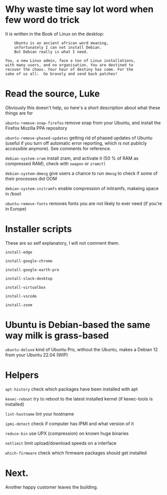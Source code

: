 # Why waste time say lot word when few word do trick

It is written in the Book of Linux on the desktop:

```
    Ubuntu is an ancient african word meaning,
    unfortunately I can not install Debian.
    But Debian really is what I need.

You, a new Linux admin, face a ton of Linux installations,
with many users, and no organisation. You are destined to
recover the chaos. Your hour of destiny has come. For the
sake of us all:  Go bravely and send back patches!
```

# Read the source, Luke

Obviously this doesn't help, so here's a short description about what these things are for

`ubuntu-remove-snap-firefox` remove snap from your Ubuntu, and install the Firefox Mozilla PPA repository

`ubuntu-remove-phased-updates` getting rid of phased updates of Ubuntu (useful if you turn off automatic error reporting, which is not publicly accessible anymore). See comments for reference.

`debian-system-zram` install zram, and activate it (50 % of RAM as compressed RAM), check with `swapon` or `zramctl`

`debian-system-dmesg` give users a chance to run `dmesg` to check if some of their processes did OOM

`debian-system-initramfs` enable compression of initramfs, makeing space in /boot

`ubuntu-remove-fonts` removes fonts you are not likely to ever need (if you're in Europe)

# Installer scripts

These are so self explanatory, I will not comment them.

`install-edge`

`install-google-chrome`

`install-google-earth-pro`

`install-slack-desktop`

`install-virtualbox`

`install-vscode`

`install-zoom`

# Ubuntu is Debian-based the same way milk is grass-based

`ubuntu-deluxe` kind of Ubuntu Pro, without the Ubuntu, makes a Debian 12 from your Ubuntu 22.04 (WIP)

# Helpers

`apt-history` check which packages have been installed with apt

`kexec-reboot` try to reboot to the latest installed kernel (if kexec-tools is installed)

`lint-hostname` lint your hostname

`ipmi-detect` check if computer has IPMI and what version of it

`reduce-bin` use UPX (compression) on known huge binaries

`netlimit` limit upload/download speeds on a interface

`which-firmware` check which firmware packages should get installed

# Next.

Another happy customer leaves the building.
